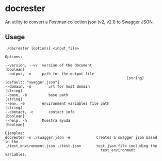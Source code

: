 # docrester

An utility to convert a Postman collection json (v2, v2.1) to Swagger JSON.

## Usage

    ./docrester [options] <input_file>

    Options:
	
    --version, --vv  version of the document      	                    [boolean]
    --output, -o     path for the output file
                                    						[string] [default: "swagger.json"]
    --domain, -d		url for host domain										[string]
    --base, -b			base path											 		[string]
    --env, -e        environment variables file path                            [string]
    --contact, -c		contact info												[boolean]
    --help, -h       Muestra ayuda												[boolean]

    Ejemplos:
    docrester -o ./swagger.json -e            Creates a swagger json based in the
    ./test_environment.json ./test.json       test.json file including the
                                                test_environment variables.


